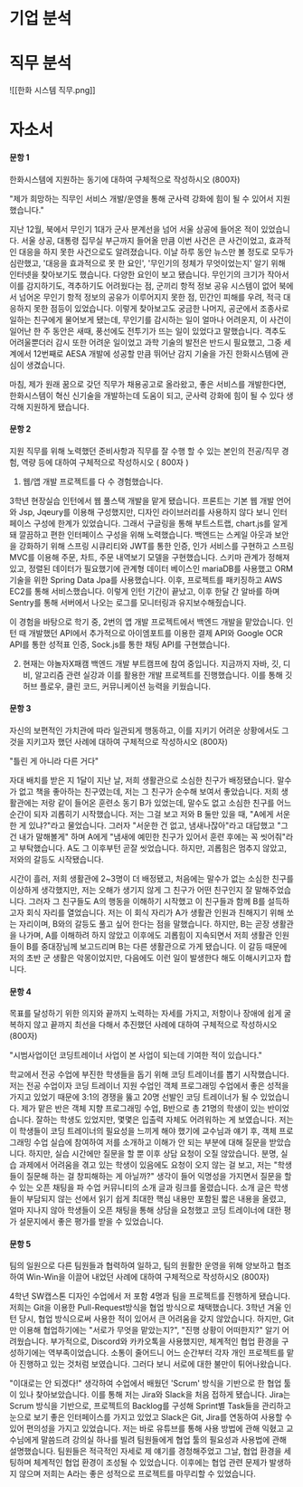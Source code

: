 
# 기업 분석

# 직무 분석
![[한화 시스템 직무.png]]


# 자소서
#### 문항 1


한화시스템에 지원하는 동기에 대하여 구체적으로 작성하시오 (800자)

"제가 희망하는 직무인 서비스 개발/운영을 통해 군사력 강화에 힘이 될 수 있어서 지원했습니다."

지난 12월, 북에서 무인기 1대가 군사 분계선을 넘어 서울 상공에 들어온 적이 있었습니다. 서울 상공, 대통령 집무실 부근까지 들어올 만큼 이번 사건은 큰 사건이었고, 효과적인 대응을 하지 못한 사건으로도 알려졌습니다. 이날 하루 동안 뉴스만 볼 정도로 모두가 심란했고, '대응을 효과적으로 못 한 요인', '무인기의 정체가 무엇이었는지' 알기 위해 인터넷을 찾아보기도 했습니다. 다양한 요인이 보고 됐습니다. 무인기의 크기가 작아서 이를 감지하기도, 격추하기도 어려웠다는 점, 군끼리 항적 정보 공유 시스템이 없어 북에서 넘어온 무인기 항적 정보의 공유가 이루어지지 못한 점, 민간인 피해를 우려, 적극 대응하지 못한 점등이 있었습니다. 이렇게 찾아보고도 궁금한 나머지, 공군에서 조종사로 일하는 친구에게 물어보게 됐는데, 무인기를 감시하는 일이 얼마나 어려운지, 이 사건이 일어난 한 주 동안은 새때, 풍선에도 전투기가 뜨는 일이 있었다고 말했습니다. 격추도 어려울뿐더러 감시 또한 어려운 일이었고 과학 기술의 발전은 반드시 필요했고, 그중 세계에서 12번째로 AESA 개발에 성공할 만큼 뛰어난 감지 기술을 가진 한화시스템에 관심이 생겼습니다.

마침, 제가 원래 꿈으로 갖던 직무가 채용공고로 올라왔고, 좋은 서비스를 개발한다면, 한화시스템이 혁신 신기술을 개발하는데 도움이 되고, 군사력 강화에 힘이 될 수 있다 생각해 지원하게 됐습니다.
#### 문항 2
지원 직무를 위해 노력했던 준비사항과 직무를 잘 수행 할 수 있는 본인의 전공/직무 경험, 역량 등에 대하여 구체적으로 작성하시오 ( 800자 )

1. 웹/앱 개발 프로젝트를 다 수 경험했습니다.

3학년 현장실습 인턴에서 웹 풀스택 개발을 맡게 됐습니다. 프론트는 기본 웹 개발 언어와 Jsp, Jqeury를 이용해 구성했지만, 디자인 라이브러리를 사용하지 않다 보니 인터페이스 구성에 한계가 있었습니다. 그래서 구글링을 통해 부트스트랩, chart.js를 알게 돼 깔끔하고 편한 인터페이스 구성을 위해 노력했습니다. 백엔드는 스케일 아웃과 보안을 강화하기 위해 스프링 시큐리티와 JWT를 통한 인증, 인가 서비스를 구현하고 스프링 MVC를 이용해 주문, 차트, 주문 내역보기 모델을 구현했습니다. 스키마 관계가 정해져있고, 정렬된 데이터가 필요했기에 관계형 데이터 베이스인 mariaDB를 사용했고 ORM 기술을 위한 Spring Data Jpa를 사용했습니다. 이후, 프로젝트를 패키징하고 AWS EC2를 통해 서비스했습니다. 이렇게 인턴 기간이 끝났고, 이후 한달 간 알바를 하며 Sentry를 통해 서버에서 나오는 로그를 모니터링과 유지보수해줬습니다.

이 경험을 바탕으로 학기 중, 2번의 앱 개발 프로젝트에서 백엔드 개발을 맡았습니다. 인턴 때 개발했던 API에서 추가적으로 아이엠포트를 이용한 결제 API와 Google OCR API를 통한 성적표 인증, Sock.js를 통한 채팅 API를 구현했습니다. 

2. 현재는 야놀자X패캠 백엔드 개발 부트캠프에 참여 중입니다.
지금까지 자바, 깃, 디비, 알고리즘 관련 실강과 이를 활용한 개발 프로젝트를 진행했습니다. 이를 통해 깃허브 플로우, 클린 코드, 커뮤니케이션 능력을 키웠습니다.


#### 문항 3
자신의 보편적인 가치관에 따라 일관되게 행동하고, 이를 지키기 어려운 상황에서도 그것을 지키고자 했던 사례에 대하여 구체적으로 작성하시오 (800자)

"틀린 게 아니라 다른 거다"

자대 배치를 받은 지 1달이 지난 날, 저희 생활관으로 소심한 친구가 배정됐습니다. 말수가 없고 책을 좋아하는 친구였는데, 저는 그 친구가 순수해 보여서 좋았습니다. 저희 생활관에는 저랑 같이 들어온 훈련소 동기 B가 있었는데, 말수도 없고 소심한 친구를 어느 순간이 되자 괴롭히기 시작했습니다. 저는 그걸 보고 저와 B 둘만 있을 때, "A에게 서운한 게 있냐?"라고 물었습니다. 그러자 "서운한 건 없고, 냄새나잖아"라고 대답했고 "그건 내가 말해볼게" 하며 A에게 "냄새에 예민한 친구가 있어서 훈련 후에는 꼭 씻어줘"라고 부탁했습니다. A도 그 이후부턴 곧잘 씻었습니다. 하지만, 괴롭힘은 멈추지 않았고, 저와의 갈등도 시작됐습니다.

시간이 흘러, 저희 생활관에 2~3명이 더 배정됐고, 처음에는 말수가 없는 소심한 친구를 이상하게 생각했지만, 저는 오해가 생기지 않게 그 친구가 어떤 친구인지 잘 말해주었습니다. 그러자 그 친구들도 A의 행동을 이해하기 시작했고 이 친구들과 함께 B를 설득하고자 회식 자리를 열었습니다. 저는 이 회식 자리가 A가 생활관 인원과 친해지기 위해 쏘는 자리이며, B와의 갈등도 풀고 싶어 한다는 점을 말했습니다. 하지만, B는 곧장 생활관을 나가며, A를 이해하려 하지 않았고 이후에도 괴롭힘이 지속되면서 저희 생활관 인원들이 B를 중대장님께 보고드리며 B는 다른 생활관으로 가게 됐습니다. 이 갈등 때문에 저의 초반 군 생활은 악몽이었지만, 다음에도 이런 일이 발생한다 해도 이해시키고자 합니다.
#### 문항 4
목표를 달성하기 위한 의지와 끝까지 노력하는 자세를 가지고, 저항이나 장애에 쉽게 굴복하지 않고 끝까지 최선을 다해서 추진했던 사례에 대하여 구체적으로 작성하시오 (800자)

"시범사업이던 코딩트레이너 사업이 본 사업이 되는데 기여한 적이 있습니다."

학교에서 전공 수업에 부진한 학생들을 돕기 위해 코딩 트레이너를 뽑기 시작했습니다. 저는 전공 수업이자 코딩 트레이너 지원 수업인 객체 프로그래밍 수업에서 좋은 성적을 가지고 있었기 때문에 3:1의 경쟁을 뚫고 20명 선발인 코딩 트레이너가 될 수 있었습니다. 제가 맡은 반은 객체 지향 프로그래밍 수업, B반으로 총 21명의 학생이 있는 반이었습니다. 잘하는 학생도 있었지만, 몇몇은 입출력 자체도 어려워하는 게 보였습니다. 저는 이 학생들이 코딩 트레이너의 필요성을 느끼게 해야 했기에 교수님과 얘기 후, 객체 프로그래밍 수업 실습에 참여하여 저를 소개하고 이해가 안 되는 부분에 대해 질문을 받았습니다. 하지만, 실습 시간에만 질문을 할 뿐 이후 상담 요청이 오질 않았습니다. 분명, 실습 과제에서 어려움을 겪고 있는 학생이 있음에도 요청이 오지 않는 걸 보고, 저는 "학생들이 질문해 하는 걸 창피해하는 게 아닐까?" 생각이 들어 익명성을 가지면서 질문을 할 수 있는 오픈 채팅을 파 수업 커뮤니티의 소개 글과 링크를 올렸습니다. 소개 글은 학생들이 부담되지 않는 선에서 읽기 쉽게 최대한 핵심 내용만 포함된 짧은 내용을 올렸고, 얼마 지나지 않아 학생들이 오픈 채팅을 통해 상담을 요청했고 코딩 트레이너에 대한 평가 설문지에서 좋은 평가를 받을 수 있었습니다.


#### 문항 5
팀의 일원으로 다른 팀원들과 협력하여 일하고, 팀의 원활한 운영을 위해 양보하고 협조하여 Win-Win을 이끌어 내었던 사례에 대하여 구체적으로 작성하시오 (800자)

4학년 SW캡스톤 디자인 수업에서 저 포함 4명과 팀을 프로젝트를 진행하게 됐습니다. 저희는 Git을 이용한 Pull-Request방식을 협업 방식으로 채택했습니다. 3학년 겨울 인턴 당시, 협업 방식으로써 사용한 적이 있어서 큰 어려움을 갖지 않았습니다. 하지만, Git만 이용해 협업하기에는 "서로가 무엇을 맡았는지?", "진행 상황이 어떠한지?" 알기 어려웠습니다. 부가적으로, Discord와 카카오톡을 사용했지만, 체계적인 협업 환경을 구성하기에는 역부족이었습니다. 소통이 줄어드니 어느 순간부터 각자 개인 프로젝트를 맡아 진행하고 있는 것처럼 보였습니다. 그러다 보니 서로에 대한 불만이 튀어나왔습니다.

"이대로는 안 되겠다!" 생각하여 수업에서 배웠던 'Scrum' 방식을 기반으로 한 협업 툴이 있나 찾아보았습니다. 이를 통해 저는 Jira와 Slack을 처음 접하게 됐습니다. Jira는 Scrum 방식을 기반으로, 프로젝트의 Backlog를 구성해 Sprint별 Task들을 관리하고 눈으로 보기 좋은 인터페이스를 가지고 있었고 Slack은 Git, Jira를 연동하여 사용할 수 있어 편의성을 가지고 있었습니다. 저는 바로 유튜브를 통해 사용 방법에 관해 익혔고 교수님에게 말씀드려 강의실 하나를 빌려 팀원들에게 협업 툴의 필요성과 사용법에 관해 설명했습니다. 팀원들은 적극적인 자세로 제 얘기를 경청해주었고 그날, 협업 환경을 세팅하며 체계적인 협업 환경이 조성될 수 있었습니다. 이후에는 협업 관련 문제가 발생하지 않으며 저희는 A라는 좋은 성적으로 프로젝트를 마무리할 수 있었습니다.
